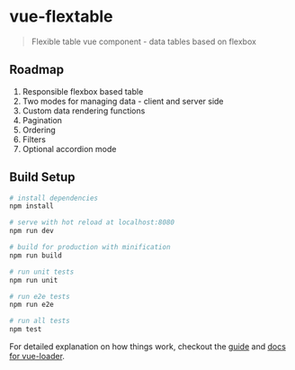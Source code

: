 # vue-flextable

> Flexible table vue component - data tables based on flexbox

## Roadmap
1. Responsible flexbox based table
2. Two modes for managing data - client and server side
3. Custom data rendering functions
4. Pagination
5. Ordering
6. Filters
7. Optional accordion mode

## Build Setup

``` bash
# install dependencies
npm install

# serve with hot reload at localhost:8080
npm run dev

# build for production with minification
npm run build

# run unit tests
npm run unit

# run e2e tests
npm run e2e

# run all tests
npm test
```

For detailed explanation on how things work, checkout the [guide](http://vuejs-templates.github.io/webpack/) and [docs for vue-loader](http://vuejs.github.io/vue-loader).
